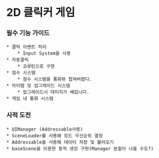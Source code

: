 # 2D 클릭커 게임

### 필수 기능 가이드
    * 클릭 이벤트 처리
        * Input System을 사용
    * 자동클릭
        * 코루틴으로 구현
    * 점수 시스템
        * 점수 시스템을 통화와 합쳐버렸다.
    * 아이템 및 업그레이드 시스템
        * 업그레이드시 데미지가 쌔집니다.
    * 게임 내 통화 시스템

### 사적 도전
    * UIManager (Addressable사용)
    * SceneLoader를 사용해 로드 우선순위 결정
    * Addressable을 사용해 데이터 저장 및 불러오기
    * baseScene을 이용한 동적 생성 구현(Manager 분할이 나을 수도?)